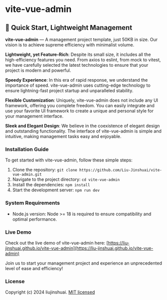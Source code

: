 # vite-vue-admin

## 🚀 Quick Start, Lightweight Management

**vite-vue-admin** — A management project template, just 50KB in size. Our vision is to achieve supreme efficiency with minimalist volume.

**Lightweight, yet Feature-Rich**: Despite its small size, it includes all the high-efficiency features you need. From axios to eslint, from mock to vitest, we have carefully selected the latest technologies to ensure that your project is modern and powerful.

**Speedy Experience**: In this era of rapid response, we understand the importance of speed. vite-vue-admin uses cutting-edge technology to ensure lightning-fast project startup and unparalleled stability.

**Flexible Customization**: Uniquely, vite-vue-admin does not include any UI framework, offering you complete freedom. You can easily integrate and use your favorite UI framework to create a unique and personal style for your management interface.

**Sleek and Elegant Design**: We believe in the coexistence of elegant design and outstanding functionality. The interface of vite-vue-admin is simple and intuitive, making management tasks easy and enjoyable.

### Installation Guide

To get started with vite-vue-admin, follow these simple steps:

1. Clone the repository: `git clone https://github.com/Liu-Jinshuai/vite-vue-admin.git`
2. Navigate to the project directory: `cd vite-vue-admin`
3. Install the dependencies: `npm install`
4. Start the development server: `npm run dev`

### System Requirements

- Node.js version: Node >= 18 is required to ensure compatibility and optimal performance.

### Live Demo

Check out the live demo of vite-vue-admin here: [https://liu-jinshuai.github.io/vite-vue-admin](https://liu-jinshuai.github.io/vite-vue-admin)

Join us to start your management project and experience an unprecedented level of ease and efficiency!

### License

Copyright (c) 2024 liujinshuai. [MIT licensed](./LICENSE)
